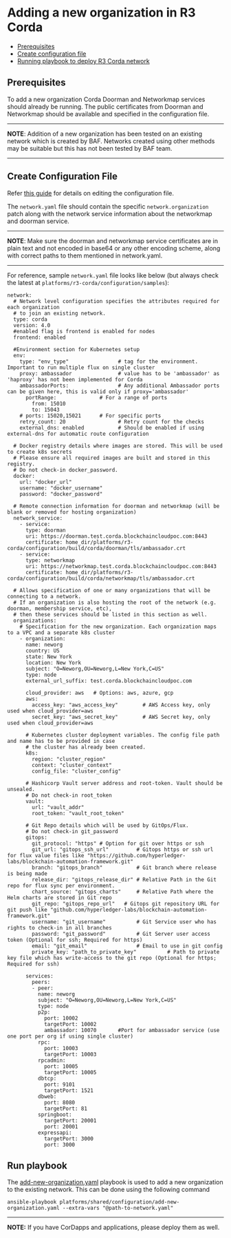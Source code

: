 <a name = "adding-new-org-to-existing-network-in-corda"></a>
# Adding a new organization in R3 Corda

- [Prerequisites](#prerequisites)
- [Create configuration file](#create_config_file)
- [Running playbook to deploy R3 Corda network](#run_network)

<a name = "prerequisites"></a>
## Prerequisites
To add a new organization Corda Doorman and Networkmap services should already be running. The public certificates from Doorman and Networkmap should be available and specified in the configuration file. 

---
**NOTE**: Addition of a new organization has been tested on an existing network which is created by BAF. Networks created using other methods may be suitable but this has not been tested by BAF team.

---

<a name = "create_config_file"></a>
## Create Configuration File

Refer [this guide](./corda_networkyaml.md) for details on editing the configuration file.

The `network.yaml` file should contain the specific `network.organization` patch along with the network service information about the networkmap and doorman service.

---
**NOTE**: Make sure the doorman and networkmap service certificates are in plain text and not encoded in base64 or any other encoding scheme, along with correct paths to them mentioned in network.yaml.

---
For reference, sample `network.yaml` file looks like below (but always check the latest at `platforms/r3-corda/configuration/samples`):

```
network:
  # Network level configuration specifies the attributes required for each organization
  # to join an existing network.
  type: corda
  version: 4.0
  #enabled flag is frontend is enabled for nodes
  frontend: enabled
  
  #Environment section for Kubernetes setup
  env:
    type: "env_type"                # tag for the environment. Important to run multiple flux on single cluster
    proxy: ambassador               # value has to be 'ambassador' as 'haproxy' has not been implemented for Corda
    ambassadorPorts:                # Any additional Ambassador ports can be given here, this is valid only if proxy='ambassador'
      portRange:              # For a range of ports 
        from: 15010 
        to: 15043
    # ports: 15020,15021      # For specific ports
    retry_count: 20                 # Retry count for the checks
    external_dns: enabled           # Should be enabled if using external-dns for automatic route configuration

  # Docker registry details where images are stored. This will be used to create k8s secrets
  # Please ensure all required images are built and stored in this registry. 
  # Do not check-in docker_password.
  docker:
    url: "docker_url"
    username: "docker_username"
    password: "docker_password"
  
  # Remote connection information for doorman and networkmap (will be blank or removed for hosting organization)
  network_service:
    - service:
      type: doorman
      uri: https://doorman.test.corda.blockchaincloudpoc.com:8443
      certificate: home_dir/platforms/r3-corda/configuration/build/corda/doorman/tls/ambassador.crt
    - service:
      type: networkmap
      uri: https://networkmap.test.corda.blockchaincloudpoc.com:8443
      certificate: home_dir/platforms/r3-corda/configuration/build/corda/networkmap/tls/ambassador.crt
  
  # Allows specification of one or many organizations that will be connecting to a network.
  # If an organization is also hosting the root of the network (e.g. doorman, membership service, etc),
  # then these services should be listed in this section as well.
  organizations:
    # Specification for the new organization. Each organization maps to a VPC and a separate k8s cluster
    - organization:
      name: neworg
      country: US
      state: New York
      location: New York
      subject: "O=Neworg,OU=Neworg,L=New York,C=US"
      type: node
      external_url_suffix: test.corda.blockchaincloudpoc.com
      
      cloud_provider: aws   # Options: aws, azure, gcp
      aws:
        access_key: "aws_access_key"        # AWS Access key, only used when cloud_provider=aws
        secret_key: "aws_secret_key"        # AWS Secret key, only used when cloud_provider=aws
  
      # Kubernetes cluster deployment variables. The config file path and name has to be provided in case
      # the cluster has already been created.
      k8s:
        region: "cluster_region"
        context: "cluster_context"
        config_file: "cluster_config"

      # Hashicorp Vault server address and root-token. Vault should be unsealed.
      # Do not check-in root_token
      vault:
        url: "vault_addr"
        root_token: "vault_root_token"

      # Git Repo details which will be used by GitOps/Flux.
      # Do not check-in git_password
      gitops:
        git_protocol: "https" # Option for git over https or ssh
        git_url: "gitops_ssh_url"         # Gitops https or ssh url for flux value files like "https://github.com/hyperledger-labs/blockchain-automation-framework.git"
        branch: "gitops_branch"           # Git branch where release is being made
        release_dir: "gitops_release_dir" # Relative Path in the Git repo for flux sync per environment. 
        chart_source: "gitops_charts"     # Relative Path where the Helm charts are stored in Git repo
        git_repo: "gitops_repo_url"   # Gitops git repository URL for git push like "github.com/hyperledger-labs/blockchain-automation-framework.git"
        username: "git_username"          # Git Service user who has rights to check-in in all branches
        password: "git_password"          # Git Server user access token (Optional for ssh; Required for https)
        email: "git_email"                # Email to use in git config
        private_key: "path_to_private_key"          # Path to private key file which has write-access to the git repo (Optional for https; Required for ssh)

      services:
        peers:
        - peer:
          name: neworg
          subject: "O=Neworg,OU=Neworg,L=New York,C=US"
          type: node
          p2p:
            port: 10002
            targetPort: 10002
            ambassador: 10070       #Port for ambassador service (use one port per org if using single cluster)
          rpc:
            port: 10003
            targetPort: 10003
          rpcadmin:
            port: 10005
            targetPort: 10005
          dbtcp:
            port: 9101
            targetPort: 1521
          dbweb:             
            port: 8080
            targetPort: 81
          springboot:
            targetPort: 20001
            port: 20001 
          expressapi:
            targetPort: 3000
            port: 3000

```

<a name = "run_network"></a>
## Run playbook

The [add-new-organization.yaml](https://github.com/hyperledger-labs/blockchain-automation-framework/tree/master/platforms/shared/configuration/add-new-organization.yaml) playbook is used to add a new organization to the existing network. This can be done using the following command

```
ansible-playbook platforms/shared/configuration/add-new-organization.yaml --extra-vars "@path-to-network.yaml"
```

---
**NOTE:** If you have CorDapps and applications, please deploy them as well.

